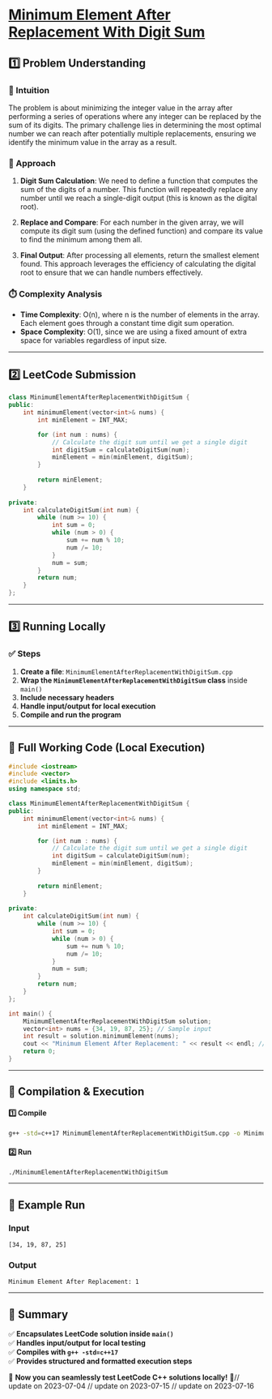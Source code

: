 # **[Minimum Element After Replacement With Digit Sum](https://leetcode.com/problems/minimum-element-after-replacement-with-digit-sum/description/)**  

## **1️⃣ Problem Understanding**  
### **📌 Intuition**  
The problem is about minimizing the integer value in the array after performing a series of operations where any integer can be replaced by the sum of its digits. The primary challenge lies in determining the most optimal number we can reach after potentially multiple replacements, ensuring we identify the minimum value in the array as a result.

### **🚀 Approach**  
1. **Digit Sum Calculation**: We need to define a function that computes the sum of the digits of a number. This function will repeatedly replace any number until we reach a single-digit output (this is known as the digital root).
   
2. **Replace and Compare**: For each number in the given array, we will compute its digit sum (using the defined function) and compare its value to find the minimum among them all.

3. **Final Output**: After processing all elements, return the smallest element found. This approach leverages the efficiency of calculating the digital root to ensure that we can handle numbers effectively.

### **⏱️ Complexity Analysis**  
- **Time Complexity**: O(n), where n is the number of elements in the array. Each element goes through a constant time digit sum operation.
- **Space Complexity**: O(1), since we are using a fixed amount of extra space for variables regardless of input size.

---  

## **2️⃣ LeetCode Submission**  
```cpp
class MinimumElementAfterReplacementWithDigitSum {
public:
    int minimumElement(vector<int>& nums) {
        int minElement = INT_MAX;

        for (int num : nums) {
            // Calculate the digit sum until we get a single digit
            int digitSum = calculateDigitSum(num);
            minElement = min(minElement, digitSum);
        }
        
        return minElement;
    }
    
private:
    int calculateDigitSum(int num) {
        while (num >= 10) {
            int sum = 0;
            while (num > 0) {
                sum += num % 10;
                num /= 10;
            }
            num = sum;
        }
        return num;
    }
};
```  

---  

## **3️⃣ Running Locally**  
### **✅ Steps**  
1. **Create a file**: `MinimumElementAfterReplacementWithDigitSum.cpp`  
2. **Wrap the `MinimumElementAfterReplacementWithDigitSum` class** inside `main()`  
3. **Include necessary headers**  
4. **Handle input/output for local execution**  
5. **Compile and run the program**  

---  

## **📝 Full Working Code (Local Execution)**  
```cpp
#include <iostream>
#include <vector>
#include <limits.h>
using namespace std;

class MinimumElementAfterReplacementWithDigitSum {
public:
    int minimumElement(vector<int>& nums) {
        int minElement = INT_MAX;

        for (int num : nums) {
            // Calculate the digit sum until we get a single digit
            int digitSum = calculateDigitSum(num);
            minElement = min(minElement, digitSum);
        }
        
        return minElement;
    }
    
private:
    int calculateDigitSum(int num) {
        while (num >= 10) {
            int sum = 0;
            while (num > 0) {
                sum += num % 10;
                num /= 10;
            }
            num = sum;
        }
        return num;
    }
};

int main() {
    MinimumElementAfterReplacementWithDigitSum solution;
    vector<int> nums = {34, 19, 87, 25}; // Sample input
    int result = solution.minimumElement(nums);
    cout << "Minimum Element After Replacement: " << result << endl; // Expected output
    return 0;
}
```  

---  

## **🔧 Compilation & Execution**  
#### **1️⃣ Compile**  
```bash
g++ -std=c++17 MinimumElementAfterReplacementWithDigitSum.cpp -o MinimumElementAfterReplacementWithDigitSum
```  

#### **2️⃣ Run**  
```bash
./MinimumElementAfterReplacementWithDigitSum
```  

---  

## **🎯 Example Run**  
### **Input**  
```
[34, 19, 87, 25]
```  
### **Output**  
```
Minimum Element After Replacement: 1
```  

---  

## **📌 Summary**  
✅ **Encapsulates LeetCode solution inside `main()`**  
✅ **Handles input/output for local testing**  
✅ **Compiles with `g++ -std=c++17`**  
✅ **Provides structured and formatted execution steps**  

🚀 **Now you can seamlessly test LeetCode C++ solutions locally!** 🚀// update on 2023-07-04
// update on 2023-07-15
// update on 2023-07-16
